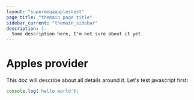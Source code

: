 ```yaml
---
layout: "supermegaapplestest"
page_title: "themain page title"
sidebar_current: "themain_sidebar"
description: |-
  Some description here, I'm not sure about it yet
---
```


# Apples provider

This doc will describe about all details around it.
Let's test javascript first:

```javascript
console.log('hello world');
```
